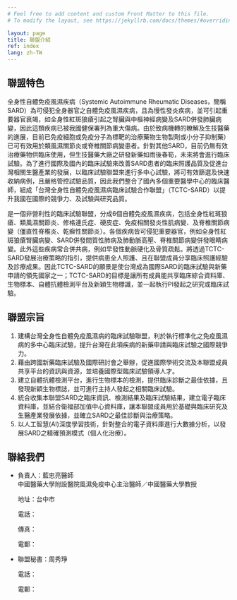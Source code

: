 ```yaml
---
# Feel free to add content and custom Front Matter to this file.
# To modify the layout, see https://jekyllrb.com/docs/themes/#overriding-theme-defaults

layout: page
title: 聯盟介紹
ref: index
lang: zh-TW
---
```


## 聯盟特色
全身性自體免疫風濕疾病（Systemic Autoimmune Rheumatic Diseases，簡稱SARD）為可侵犯全身器官之自體免疫風濕疾病，且為慢性發炎疾病，並可引起重要器官衰竭，如全身性紅斑狼瘡引起之腎臟與中樞神經病變及SARD併發肺臟病變，因此這類疾病已被我國健保署列為重大傷病。由於致病機轉的瞭解及生技醫藥的進展，目前已免疫細胞或免疫分子為標靶的治療藥物生物製劑或小分子抑制藥）已可有效用於類風濕關節炎或脊椎關節病變患者。針對其他SARD，目前仍無有效治療藥物供臨床使用，但生技醫藥大廠之研發新藥如雨後春筍，未來將會進行臨床試驗。為了進行國際及國內的臨床試驗來改善SARD患者的臨床照護品質及促進台灣相關生醫產業的發展，以臨床試驗聯盟來進行多中心試驗，將可有效篩選及快速收納病例，且嚴格管控試驗品質，因此我們整合了國內多個重要醫學中心的臨床醫師，組成「台灣全身性自體免疫風濕病臨床試驗合作聯盟」（TCTC-SARD）以提升我國在國際的競爭力、及試驗與研究品質。

是一個非營利性的臨床試驗聯盟，分成6個自體免疫風濕疾病，包括全身性紅斑狼瘡、類風濕關節炎、修格連氏症、硬皮症、免疫相關發炎性肌病變、及脊椎關節病變（僵直性脊椎炎、乾癬性關節炎）。各個疾病皆可侵犯重要器官，例如全身性紅斑狼瘡腎臟病變、SARD併發間質性肺病及肺動脈高壓、脊椎關節病變併發眼睛病變。此外這些疾病常合併共病，例如早發性動脈硬化及骨質疏鬆。將透過TCTC-SARD發展治療策略的指引，提供病患全人照護、且在聯盟成員分享臨床照護經驗及診療成果。因此TCTC-SARD的願景是使台灣成為國際SARD的臨床試驗與新藥申請的領先國家之一；TCTC-SARD的目標是讓所有成員能共享臨床綜合資料庫、生物標本、自體抗體檢測平台及新穎生物標識，並一起執行PI發起之研究或臨床試驗。

## 聯盟宗旨
1. 建構台灣全身性自體免疫風濕病的臨床試驗聯盟，利於執行標準化之免疫風濕病的多中心臨床試驗，提升台灣在此項疾病的新藥申請與臨床試驗之國際競爭力。
2. 藉由跨國新藥臨床試驗及國際研討會之舉辦，促進國際學術交流及本聯盟成員共享平台的資訊與資源，並培養國際型臨床試驗領導人才。
3. 建立自體抗體檢測平台，進行生物標本的檢測，提供臨床診斷之最佳依據，且發現新穎生物標誌，並可進行主持人發起之相關臨床試驗。
4. 統合收集本聯盟SARD之臨床資訊、檢測結果及臨床試驗結果，建立電子臨床資料庫，並結合衛福部加值中心資料庫，讓本聯盟成員用於基礎與臨床研究及生醫產業發展依據，並確立SARD之最佳診斷與治療策略。
5. 以人工智慧(AI)深度學習技術，針對整合的電子資料庫進行大數據分析，以發展SARD之精確預測模式（個人化治療）。

## 聯絡我們
* 負責人：藍忠亮醫師
<br/>中國醫藥大學附設醫院風濕免疫中心主治醫師／中國醫藥大學教授

    地址：台中市
    
    電話：
    
    傳真：
    
    電郵：
* 聯盟秘書：周秀琤

  電話：
  
  電郵：
